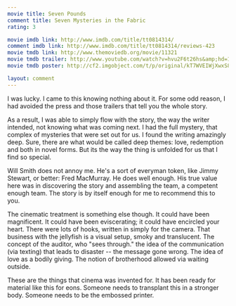 ```yaml
---
movie title: Seven Pounds
comment title: Seven Mysteries in the Fabric
rating: 3

movie imdb link: http://www.imdb.com/title/tt0814314/
comment imdb link: http://www.imdb.com/title/tt0814314/reviews-423
movie tmdb link: http://www.themoviedb.org/movie/11321
movie tmdb trailer: http://www.youtube.com/watch?v=hvu2F6t26hs&amp;hd=1
movie tmdb poster: http://cf2.imgobject.com/t/p/original/kT7WVEIWjXwxS8qlowBRmSYiDpX.jpg

layout: comment
---
```


I was lucky. I came to this knowing nothing about it. For some odd reason, I had avoided the press and those trailers that tell you the whole story.

As a result, I was able to simply flow with the story, the way the writer intended, not knowing what was coming next. I had the full mystery, that complex of mysteries that were set out for us. I found the writing amazingly deep. Sure, there are what would be called deep themes: love, redemption and both in novel forms. But its the way the thing is unfolded for us that I find so special. 

Will Smith does not annoy me. He's a sort of everyman token, like Jimmy Stewart, or better: Fred MacMurray. He does well enough. His true value here was in discovering the story and assembling the team, a competent enough team. The story is by itself enough for me to recommend this to you.

The cinematic treatment is something else though. It could have been magnificent. It could have been eviscerating; it could have encircled your heart. There were lots of hooks, written in simply for the camera. That business with the jellyfish is a visual setup, smoky and translucent. The concept of the auditor, who "sees through." the idea of the communication (via texting) that leads to disaster -- the message gone wrong. The idea of love as a bodily giving. The notion of brotherhood allowed via waiting outside.

These are the things that cinema was invented for. It has been ready for material like this for eons. Someone needs to transplant this in a stronger body. Someone needs to be the embossed printer.